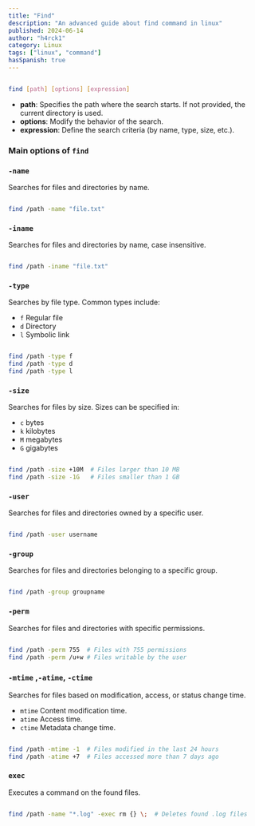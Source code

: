```yaml
---
title: "Find"
description: "An advanced guide about find command in linux"
published: 2024-06-14
author: "h4rck1"
category: Linux
tags: ["linux", "command"]
hasSpanish: true
---
```


```bash

find [path] [options] [expression]
```

- **path**: Specifies the path where the search starts. If not provided, the current directory is used.
- **options**: Modify the behavior of the search.
- **expression**: Define the search criteria (by name, type, size, etc.).

### Main options of `find`

### **`-name`**

Searches for files and directories by name.

```bash

find /path -name "file.txt"
```

### **`-iname`**

Searches for files and directories by name, case insensitive.

```bash

find /path -iname "file.txt"
```

### **`-type`**

Searches by file type. Common types include:

- `f` Regular file
- `d` Directory
- `l` Symbolic link

```bash

find /path -type f
find /path -type d
find /path -type l
```

### **`-size`**

Searches for files by size. Sizes can be specified in:

- `c` bytes
- `k` kilobytes
- `M` megabytes
- `G` gigabytes

```bash

find /path -size +10M  # Files larger than 10 MB
find /path -size -1G   # Files smaller than 1 GB
```

### **`-user`**

Searches for files and directories owned by a specific user.

```bash

find /path -user username
```

### **`-group`**

Searches for files and directories belonging to a specific group.

```bash

find /path -group groupname
```

### **`-perm`**

Searches for files and directories with specific permissions.

```bash

find /path -perm 755  # Files with 755 permissions
find /path -perm /u+w # Files writable by the user
```

### **`-mtime` ,`-atime`, `-ctime`**

Searches for files based on modification, access, or status change time.

- `mtime` Content modification time.
- `atime` Access time.
- `ctime` Metadata change time.

```bash

find /path -mtime -1  # Files modified in the last 24 hours
find /path -atime +7  # Files accessed more than 7 days ago
```

### **`exec`**

Executes a command on the found files.

```bash

find /path -name "*.log" -exec rm {} \;  # Deletes found .log files
```
